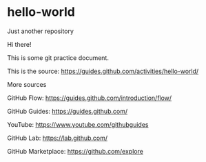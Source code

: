 # hello-world
Just another repository

Hi there!

This is some git practice document.

This is the source:
https://guides.github.com/activities/hello-world/

More sources

GitHub Flow:
https://guides.github.com/introduction/flow/

GitHub Guides:
https://guides.github.com/

YouTube:
https://www.youtube.com/githubguides

GitHub Lab:
https://lab.github.com/

GitHub Marketplace:
https://github.com/explore
